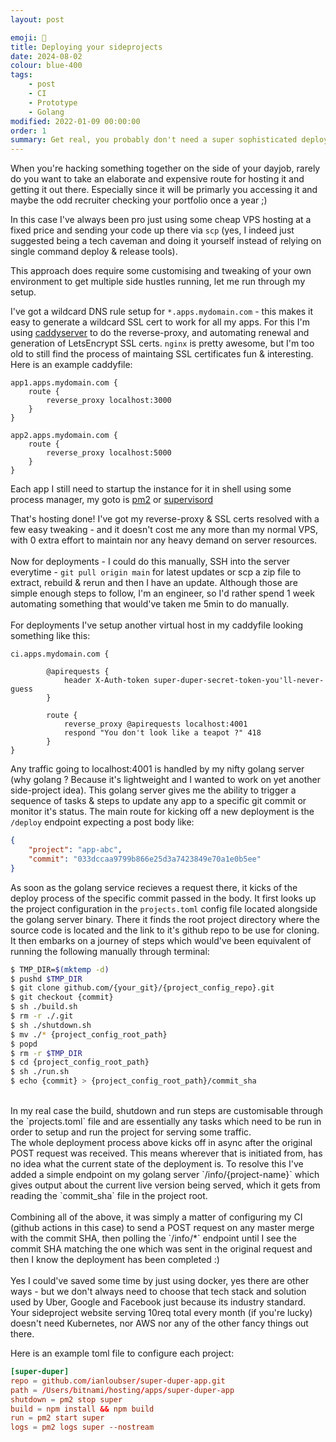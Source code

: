 ```yaml
---
layout: post

emoji: 🔨
title: Deploying your sideprojects
date: 2024-08-02
colour: blue-400
tags: 
    - post
    - CI
    - Prototype
    - Golang
modified: 2022-01-09 00:00:00
order: 1
summary: Get real, you probably don't need a super sophisticated deployment workflow for your ideas ;)
---
```


When you're hacking something together on the side of your dayjob, rarely do you want to take an elaborate and expensive route for hosting it and getting it out there. 
Especially since it will be primarly you accessing it and maybe the odd recruiter checking your portfolio once a year ;) 

In this case I've always been pro just using some cheap VPS hosting at a fixed price and sending your code up there via `scp` (yes, I indeed just suggested being a tech caveman and doing it yourself instead of relying on single command deploy & release tools).

This approach does require some customising and tweaking of your own environment to get multiple side hustles running, let me run through my setup.

I've got a wildcard DNS rule setup for `*.apps.mydomain.com` - this makes it easy to generate a wildcard SSL cert to work for all my apps. For this I'm using [caddyserver](https://caddyserver.com/) to do the reverse-proxy, and automating renewal and generation of LetsEncrypt SSL certs. `nginx` is pretty awesome, but I'm too old to still find the process of maintaing SSL certificates fun & interesting. Here is an example caddyfile:
```nginx
app1.apps.mydomain.com {
    route {
        reverse_proxy localhost:3000
    }
}

app2.apps.mydomain.com {
    route {
        reverse_proxy localhost:5000
    }
}
```

Each app I still need to startup the instance for it in shell using some process manager, my goto is [pm2](https://www.npmjs.com/package/pm2) or [supervisord](http://supervisord.org/)

That's hosting done! I've got my reverse-proxy & SSL certs resolved with a few easy tweaking - and it doesn't cost me any more than my normal VPS, with 0 extra effort to maintain nor any heavy demand on server resources. 
<br/><br/>
Now for deployments - I could do this manually, SSH into the server everytime - `git pull origin main` for latest updates or scp a zip file to extract, rebuild & rerun and then I have an update. Although those are simple enough steps to follow, I'm an engineer, so I'd rather spend 1 week automating something that would've taken me 5min to do manually.
<br/><br/>
For deployments I've setup another virtual host in my caddyfile looking something like this:

```nginx
ci.apps.mydomain.com {

        @apirequests {
            header X-Auth-token super-duper-secret-token-you'll-never-guess
        }

        route {
            reverse_proxy @apirequests localhost:4001
            respond "You don't look like a teapot ?" 418
        }
}
```

Any traffic going to localhost:4001 is handled by my nifty golang server (why golang ? Because it's lightweight and I wanted to work on yet another side-project idea). This golang server gives me the ability to trigger a sequence of tasks & steps to update any app to a specific git commit or monitor it's status. The main route for kicking off a new deployment is the `/deploy` endpoint expecting a post body like:
```json
{
    "project": "app-abc",
    "commit": "033dccaa9799b866e25d3a7423849e70a1e0b5ee"
}
```

As soon as the golang service recieves a request there, it kicks of the deploy process of the specific commit passed in the body. It first looks up the project configuration in the `projects.toml` config file located alongside the golang server binary. There it finds the root project directory where the source code is located and the link to it's github repo to be use for cloning. It then embarks on a journey of steps which would've been equivalent of running the following manually through terminal:

```bash
$ TMP_DIR=$(mktemp -d)
$ pushd $TMP_DIR
$ git clone github.com/{your_git}/{project_config_repo}.git
$ git checkout {commit}
$ sh ./build.sh
$ rm -r ./.git
$ sh ./shutdown.sh
$ mv ./* {project_config_root_path}
$ popd
$ rm -r $TMP_DIR
$ cd {project_config_root_path}
$ sh ./run.sh
$ echo {commit} > {project_config_root_path}/commit_sha
```

<br/>
In my real case the build, shutdown and run steps are customisable through the `projects.toml` file and are essentially any tasks which need to be run in order to setup and run the project for serving some traffic. 

<br/>
The whole deployment process above kicks off in async after the original POST request was received. This means wherever that is initiated from, has no idea what the current state of the deployment is. To resolve this I've added a simple endpoint on my golang server `/info/{project-name}` which gives output about the current live version being served, which it gets from reading the `commit_sha` file in the project root. 
<br/><br/>
Combining all of the above, it was simply a matter of configuring my CI (github actions in this case) to send a POST request on any master merge with the commit SHA, then polling the `/info/*` endpoint until I see the commit SHA matching the one which was sent in the original request and then I know the deployment has been completed :) 
<br/><br/>
Yes I could've saved some time by just using docker, yes there are other ways - but we don't always need to choose that tech stack and solution used by Uber, Google and Facebook just because its industry standard. Your sideproject website serving 10req total every month (if you're lucky) doesn't need Kubernetes, nor AWS nor any of the other fancy things out there. 
<br/>

Here is an example toml file to configure each project:
```toml
[super-duper]
repo = github.com/ianloubser/super-duper-app.git
path = /Users/bitnami/hosting/apps/super-duper-app
shutdown = pm2 stop super
build = npm install && npm build
run = pm2 start super
logs = pm2 logs super --nostream
```